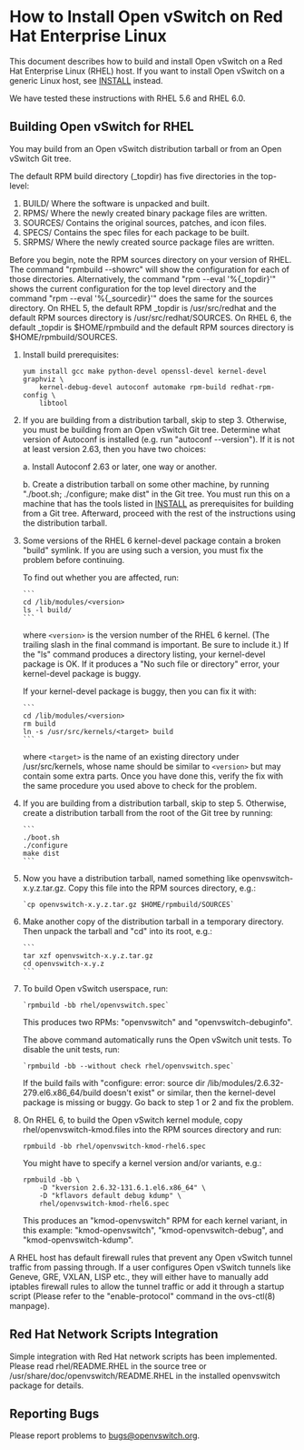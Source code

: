 How to Install Open vSwitch on Red Hat Enterprise Linux
=======================================================

This document describes how to build and install Open vSwitch on a Red
Hat Enterprise Linux (RHEL) host.  If you want to install Open vSwitch
on a generic Linux host, see [INSTALL](INSTALL.md) instead.

We have tested these instructions with RHEL 5.6 and RHEL 6.0.

Building Open vSwitch for RHEL
------------------------------

You may build from an Open vSwitch distribution tarball or from an
Open vSwitch Git tree.

The default RPM build directory (_topdir) has five directories in
the top-level:
1. BUILD/ Where the software is unpacked and built.
2. RPMS/ Where the newly created binary package files are written.
3. SOURCES/ Contains the original sources, patches, and icon files.
4. SPECS/ Contains the spec files for each package to be built.
5. SRPMS/ Where the newly created source package files are written.

Before you begin, note the RPM sources directory on your version of
RHEL.  The command "rpmbuild --showrc" will show the configuration
for each of those directories. Alternatively, the command "rpm --eval
 '%{_topdir}'" shows the current configuration for the top level
directory and the command "rpm --eval '%{_sourcedir}'" does the same
for the sources directory. On RHEL 5, the default RPM _topdir is
/usr/src/redhat and the default RPM sources directory is
/usr/src/redhat/SOURCES. On RHEL 6, the default _topdir is
$HOME/rpmbuild and the default RPM sources directory is
$HOME/rpmbuild/SOURCES.

1. Install build prerequisites:

   ```
   yum install gcc make python-devel openssl-devel kernel-devel graphviz \
       kernel-debug-devel autoconf automake rpm-build redhat-rpm-config \
       libtool
   ```

2. If you are building from a distribution tarball, skip to step 3.
   Otherwise, you must be building from an Open vSwitch Git tree.
   Determine what version of Autoconf is installed (e.g. run "autoconf
   --version").  If it is not at least version 2.63, then you have two
   choices:

     a. Install Autoconf 2.63 or later, one way or another.

     b. Create a distribution tarball on some other machine, by
        running "./boot.sh; ./configure; make dist" in the Git tree.
        You must run this on a machine that has the tools listed in
        [INSTALL](INSTALL.md) as prerequisites for building from a Git
		tree. Afterward, proceed with the rest of the instructions using
		the distribution tarball.

3. Some versions of the RHEL 6 kernel-devel package contain a broken
   "build" symlink.  If you are using such a version, you must fix
   the problem before continuing.

   To find out whether you are affected, run:

       ```
       cd /lib/modules/<version>
       ls -l build/
	   ```

   where `<version>` is the version number of the RHEL 6 kernel.  (The
   trailing slash in the final command is important.  Be sure to include
   it.)  If the "ls" command produces a directory listing, your
   kernel-devel package is OK.  If it produces a "No such file or
   directory" error, your kernel-devel package is buggy.

   If your kernel-devel package is buggy, then you can fix it with:

       ```
       cd /lib/modules/<version>
       rm build
       ln -s /usr/src/kernels/<target> build
	   ```

   where `<target>` is the name of an existing directory under
   /usr/src/kernels, whose name should be similar to `<version>` but may
   contain some extra parts.  Once you have done this, verify the fix with
   the same procedure you used above to check for the problem.

4. If you are building from a distribution tarball, skip to step 5.
   Otherwise, create a distribution tarball from the root of the Git
   tree by running:

       ```
       ./boot.sh
       ./configure
       make dist
	   ```

5. Now you have a distribution tarball, named something like
   openvswitch-x.y.z.tar.gz.  Copy this file into the RPM sources
   directory, e.g.:

       `cp openvswitch-x.y.z.tar.gz $HOME/rpmbuild/SOURCES`

6. Make another copy of the distribution tarball in a temporary
   directory.  Then unpack the tarball and "cd" into its root, e.g.:

       ```
       tar xzf openvswitch-x.y.z.tar.gz
       cd openvswitch-x.y.z
	   ```

7. To build Open vSwitch userspace, run:

       `rpmbuild -bb rhel/openvswitch.spec`

   This produces two RPMs: "openvswitch" and "openvswitch-debuginfo".

   The above command automatically runs the Open vSwitch unit tests.
   To disable the unit tests, run:

       `rpmbuild -bb --without check rhel/openvswitch.spec`

   If the build fails with "configure: error: source dir
   /lib/modules/2.6.32-279.el6.x86_64/build doesn't exist" or similar,
   then the kernel-devel package is missing or buggy.  Go back to step
   1 or 2 and fix the problem.

8. On RHEL 6, to build the Open vSwitch kernel module, copy
   rhel/openvswitch-kmod.files into the RPM sources directory and run:

	`rpmbuild -bb rhel/openvswitch-kmod-rhel6.spec`

   You might have to specify a kernel version and/or variants, e.g.:

    ```
	rpmbuild -bb \
		-D "kversion 2.6.32-131.6.1.el6.x86_64" \
		-D "kflavors default debug kdump" \
		rhel/openvswitch-kmod-rhel6.spec
	```

   This produces an "kmod-openvswitch" RPM for each kernel variant, in
   this example: "kmod-openvswitch", "kmod-openvswitch-debug", and
   "kmod-openvswitch-kdump".

A RHEL host has default firewall rules that prevent any Open vSwitch tunnel
traffic from passing through. If a user configures Open vSwitch tunnels like
Geneve, GRE, VXLAN, LISP etc., they will either have to manually add iptables
firewall rules to allow the tunnel traffic or add it through a startup script
(Please refer to the "enable-protocol" command in the ovs-ctl(8) manpage).

Red Hat Network Scripts Integration
-----------------------------------

Simple integration with Red Hat network scripts has been implemented.
Please read rhel/README.RHEL in the source tree or
/usr/share/doc/openvswitch/README.RHEL in the installed openvswitch
package for details.

Reporting Bugs
--------------

Please report problems to bugs@openvswitch.org.
